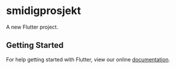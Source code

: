# smidigprosjekt

A new Flutter project.

## Getting Started

For help getting started with Flutter, view our online
[documentation](https://flutter.io/).
